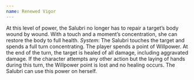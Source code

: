 ```yaml
---
name: Renewed Vigor
---
```


At this level of power, the Salubri no longer has to repair a target’s body wound by wound. With a touch and a moment’s concentration, she can restore the body to full health.
_System_: The Salubri touches the target and spends a full turn concentrating. The player spends a point of Willpower. At the end of the turn, the target is healed of all damage, including aggravated damage. If the character attempts any other action but the laying of hands during this turn, the Willpower point is lost and no healing occurs. The Salubri can use this power on herself.